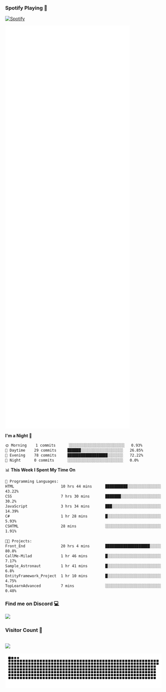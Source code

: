 ### Spotify Playing 🎵
[![Spotify](https://spotify-livestats-callme-milad.vercel.app/api/spotify)](https://open.spotify.com/user/314mrt6dxn5cqoxklh3thbwlr6by)

<img align="center" src="/github-metrics.svg" alt="Metrics" width="400">

<!--START_SECTION:waka-->
**I'm a Night 🦉** 

```text
🌞 Morning    1 commits      ░░░░░░░░░░░░░░░░░░░░░░░░░   0.93% 
🌆 Daytime    29 commits     ██████░░░░░░░░░░░░░░░░░░░   26.85% 
🌃 Evening    78 commits     ██████████████████░░░░░░░   72.22% 
🌙 Night      0 commits      ░░░░░░░░░░░░░░░░░░░░░░░░░   0.0%

```


📊 **This Week I Spent My Time On** 

```text
💬 Programming Languages: 
HTML                     10 hrs 44 mins      ██████████░░░░░░░░░░░░░░░   43.22% 
CSS                      7 hrs 30 mins       ███████░░░░░░░░░░░░░░░░░░   30.2% 
JavaScript               3 hrs 34 mins       ███░░░░░░░░░░░░░░░░░░░░░░   14.39% 
C#                       1 hr 28 mins        █░░░░░░░░░░░░░░░░░░░░░░░░   5.93% 
CSHTML                   28 mins             ░░░░░░░░░░░░░░░░░░░░░░░░░   1.91%

🐱‍💻 Projects: 
Front_End                20 hrs 4 mins       ████████████████████░░░░░   80.8% 
CallMe-Milad             1 hr 46 mins        █░░░░░░░░░░░░░░░░░░░░░░░░   7.17% 
Sample_Astronaut         1 hr 41 mins        █░░░░░░░░░░░░░░░░░░░░░░░░   6.8% 
EntityFramework_Project  1 hr 10 mins        █░░░░░░░░░░░░░░░░░░░░░░░░   4.75% 
TopLearnAdvanced         7 mins              ░░░░░░░░░░░░░░░░░░░░░░░░░   0.48%

```


<!--END_SECTION:waka-->

### Find me on Discord 💻
<a href="https://discord.gg/t35EjYprS6" rel="nofollow"> 
  <img src="https://discord.c99.nl/widget/theme-3/977957889358573609.png" data-canonical-src="https://discord.c99.nl/widget/theme-3/977957889358573609.png" style="max-width: 100%;"></a>

### Visitor Count 🔢
<p align="left"> 
  <br>
  <img src="https://profile-counter.glitch.me/callme-devil/count.svg" />
</p>

<img src="https://github.com/callme-devil/callme-devil/blob/output/github-contribution-grid-snake.svg" alt="snake" style="max-width: 100%;">
